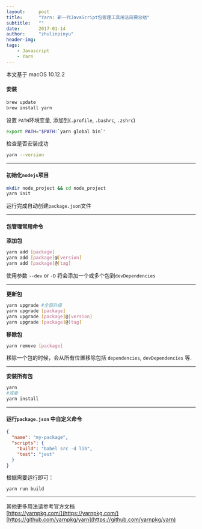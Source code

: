 ```yaml
---
layout:     post
title:      "Yarn: 新一代JavaScript包管理工具用法简要总结"
subtitle:   ""
date:       2017-01-14
author:     "zhulinpinyu"
header-img:
tags:
    - Javascript
    - Yarn
---
```


本文基于 macOS 10.12.2

#### 安装

```bash
brew update
brew install yarn
```

设置 `PATH`环境变量, 添加到(`.profile`, `.bashrc`, `.zshrc`)

```bash
export PATH="$PATH:`yarn global bin`"
```

检查是否安装成功

```bash
yarn --version
```

---

#### 初始化`nodejs`项目

```bash
mkdir node_project && cd node_project
yarn init
```

运行完成自动创建`package.json`文件

---

#### 包管理常用命令

**添加包**

```bash
yarn add [package]
yarn add [package]@[version]
yarn add [package]@[tag]
```

使用参数 `--dev` or `-D` 将会添加一个或多个包到`devDependencies`

---

**更新包**

```bash
yarn upgrade #全部升级
yarn upgrade [package]
yarn upgrade [package]@[version]
yarn upgrade [package]@[tag]
```

**移除包**

```bash
yarn remove [package]
```

移除一个包的时候，会从所有位置移除包括 `dependencies`, `devDependencies` 等.

---

**安装所有包**

```bash
yarn
#或者
yarn install
```

---

#### 运行`package.json` 中自定义命令

```json
{
  "name": "my-package",
  "scripts": {
    "build": "babel src -d lib",
    "test": "jest"
  }
}
```

根据需要运行即可：

```
yarn run build
```

---

其他更多用法请参考官方文档        
[https://yarnpkg.com/](https://yarnpkg.com/)        
[https://github.com/yarnpkg/yarn](https://github.com/yarnpkg/yarn)
